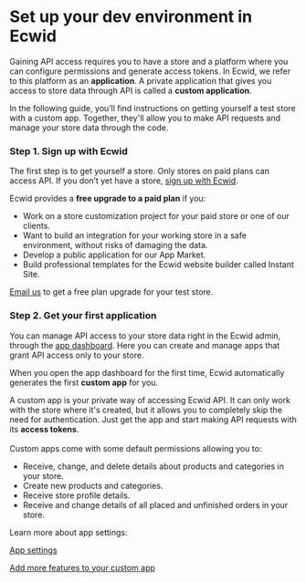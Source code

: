 # Set up your dev environment in Ecwid

Gaining API access requires you to have a store and a platform where you can configure permissions and generate access tokens. In Ecwid, we refer to this platform as an **application**. A private application that gives you access to store data through API is called a **custom application**.&#x20;

In the following guide, you’ll find instructions on getting yourself a test store with a custom app. Together, they'll allow you to make API requests and manage your store data through the code.

### **Step 1. Sign up with Ecwid**

The first step is to get yourself a store. Only stores on paid plans can access API. If you don’t yet have a store, [sign up with Ecwid](https://my.ecwid.com/cp/#register).

Ecwid provides a **free upgrade to a paid plan** if you:

* Work on a store customization project for your paid store or one of our clients.
* Want to build an integration for your working store in a safe environment, without risks of damaging the data.
* Develop a public application for our App Market.
* Build professional templates for the Ecwid website builder called Instant Site.

[Email us](../contact-ecwid-api-support-team.md#email-support) to get a free plan upgrade for your test store.

### **Step 2. Get your first application**

You can manage API access to your store data right in the Ecwid admin, through the [app dashboard](https://my.ecwid.com/#develop-apps). Here you can create and manage apps that grant API access only to your store.

When you open the app dashboard for the first time, Ecwid automatically generates the first **custom app** for you.

A custom app is your private way of accessing Ecwid API. It can only work with the store where it's created, but it allows you to completely skip the need for authentication. Just get the app and start making API requests with its **access tokens**. \
\
Custom apps come with some default permissions allowing you to:

* Receive, change, and delete details about products and categories in your store.
* Create new products and categories.
* Receive store profile details.
* Receive and change details of all placed and unfinished orders in your store.

Learn more about app settings:

[App settings](../develop-apps/app-settings.md)

[Add more features to your custom app](add-more-features-to-your-custom-app.md)
